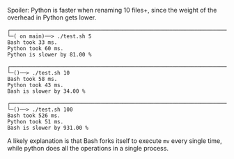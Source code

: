 Spoiler: Python is faster when renaming 10 files+, since the weight of the overhead in Python gets lower.

```
┌────────────────────────────────────────────────────────────────────────────────────────────────────────────────────────────
└─( on main)──> ./test.sh 5                                                                                                             
Bash took 33 ms.
Python took 60 ms.
Python is slower by 81.00 %

┌────────────────────────────────────────────────────────────────────────────────────────────────────────────────────────────
└─()──> ./test.sh 10                                                                                                                     
Bash took 58 ms.
Python took 43 ms.
Bash is slower by 34.00 %

┌────────────────────────────────────────────────────────────────────────────────────────────────────────────────────────────
└─()──> ./test.sh 100                                                                                                               
Bash took 526 ms.
Python took 51 ms.
Bash is slower by 931.00 %
```

A likely explanation is that Bash forks itself to execute `mv` every single time, while python does all the operations in a single process.
